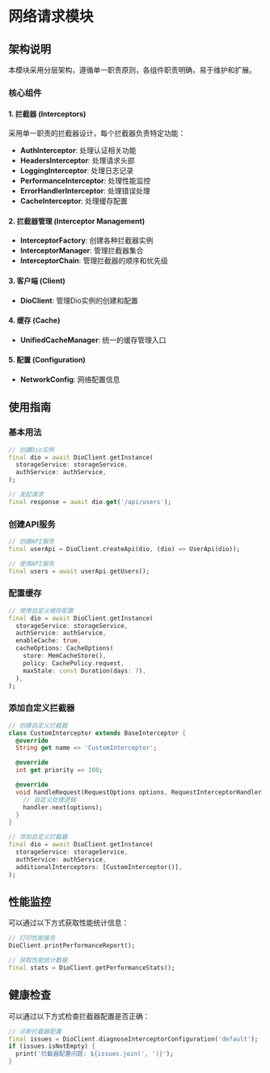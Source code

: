 # 网络请求模块

## 架构说明

本模块采用分层架构，遵循单一职责原则，各组件职责明确，易于维护和扩展。

### 核心组件

#### 1. 拦截器 (Interceptors)

采用单一职责的拦截器设计，每个拦截器负责特定功能：

- **AuthInterceptor**: 处理认证相关功能
- **HeadersInterceptor**: 处理请求头部
- **LoggingInterceptor**: 处理日志记录
- **PerformanceInterceptor**: 处理性能监控
- **ErrorHandlerInterceptor**: 处理错误处理
- **CacheInterceptor**: 处理缓存配置

#### 2. 拦截器管理 (Interceptor Management)

- **InterceptorFactory**: 创建各种拦截器实例
- **InterceptorManager**: 管理拦截器集合
- **InterceptorChain**: 管理拦截器的顺序和优先级

#### 3. 客户端 (Client)

- **DioClient**: 管理Dio实例的创建和配置

#### 4. 缓存 (Cache)

- **UnifiedCacheManager**: 统一的缓存管理入口

#### 5. 配置 (Configuration)

- **NetworkConfig**: 网络配置信息

## 使用指南

### 基本用法

```dart
// 创建Dio实例
final dio = await DioClient.getInstance(
  storageService: storageService,
  authService: authService,
);

// 发起请求
final response = await dio.get('/api/users');
```

### 创建API服务

```dart
// 创建API服务
final userApi = DioClient.createApi(dio, (dio) => UserApi(dio));

// 使用API服务
final users = await userApi.getUsers();
```

### 配置缓存

```dart
// 使用自定义缓存配置
final dio = await DioClient.getInstance(
  storageService: storageService,
  authService: authService,
  enableCache: true,
  cacheOptions: CacheOptions(
    store: MemCacheStore(),
    policy: CachePolicy.request,
    maxStale: const Duration(days: 7),
  ),
);
```

### 添加自定义拦截器

```dart
// 创建自定义拦截器
class CustomInterceptor extends BaseInterceptor {
  @override
  String get name => 'CustomInterceptor';

  @override
  int get priority => 100;

  @override
  void handleRequest(RequestOptions options, RequestInterceptorHandler handler) {
    // 自定义处理逻辑
    handler.next(options);
  }
}

// 添加自定义拦截器
final dio = await DioClient.getInstance(
  storageService: storageService,
  authService: authService,
  additionalInterceptors: [CustomInterceptor()],
);
```

## 性能监控

可以通过以下方式获取性能统计信息：

```dart
// 打印性能报告
DioClient.printPerformanceReport();

// 获取性能统计数据
final stats = DioClient.getPerformanceStats();
```

## 健康检查

可以通过以下方式检查拦截器配置是否正确：

```dart
// 诊断拦截器配置
final issues = DioClient.diagnoseInterceptorConfiguration('default');
if (issues.isNotEmpty) {
  print('拦截器配置问题: ${issues.join(', ')}');
}
``` 
